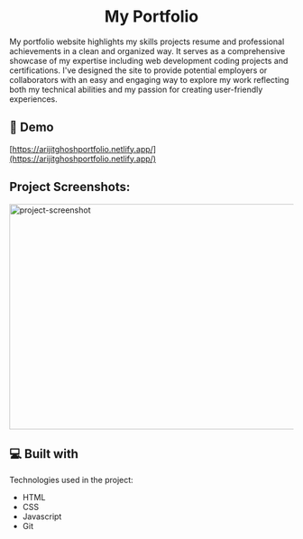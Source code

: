 <h1 align="center" id="title">My Portfolio</h1>

<p id="description">My portfolio website highlights my skills projects resume and professional achievements in a clean and organized way. It serves as a comprehensive showcase of my expertise including web development coding projects and certifications. I've designed the site to provide potential employers or collaborators with an easy and engaging way to explore my work reflecting both my technical abilities and my passion for creating user-friendly experiences.</p>

<h2>🚀 Demo</h2>

[https://arijitghoshportfolio.netlify.app/](https://arijitghoshportfolio.netlify.app/)

<h2>Project Screenshots:</h2>

<img src="https://github.com/user-attachments/assets/8f3f7c54-798e-449c-928d-a403cda7db59" alt="project-screenshot" width="700" height="400/">

  
  
<h2>💻 Built with</h2>

Technologies used in the project:

*   HTML
*   CSS
*   Javascript
*   Git
